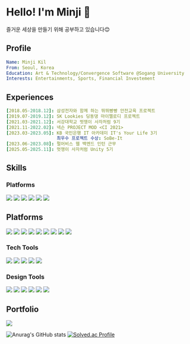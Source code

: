 # Hello! I'm Minji :wave: 
즐거운 세상을 만들기 위해 공부하고 있습니다😊

## Profile
``` yaml
Name: Minji Kil
From: Seoul, Korea
Education: Art & Technology/Convergence Software @Sogang University
Interests: Entertainments, Sports, Financial Investement
```
## Experiences
``` yaml
[2018.05-2018.12]: 삼성전자와 함께 하는 뛰뛰빵빵 안전교육 프로젝트
[2019.07-2019.12]: SK Lookies 딩동댕 마이멜로디 프로젝트
[2021.03-2021.12]: 서강대학교 멋쟁이 사자처럼 9기
[2021.11-2022.02]: 넥슨 PROJECT MOD <CI 2021>
[2023.03-2023.05]: KB 국민은행 IT 아카데미 IT's Your Life 3기
                   최우수 프로젝트 수상: SoBe-It
[2023.06-2023.08]: 펄어비스 웹 백엔드 인턴 근무
[2025.05-2025.11]: 멋쟁이 사자처럼 Unity 5기
```

## Skills

### Platforms 
<img src="https://img.shields.io/badge/C Sharp-239120?style=flat-square&logo=csharp&logoColor=white"/> <img src="https://img.shields.io/badge/Java-5382a1?style=flat-square"/> <img src="https://img.shields.io/badge/Python-3776AB?style=flat-square&logo=Python&logoColor=white"/> <img src="https://img.shields.io/badge/HTML5-E34F26?style=flat-square&logo=HTML5&logoColor=white"/> <img src="https://img.shields.io/badge/CSS3-1572B6?style=flat-square&logo=CSS3&logoColor=white"/> <img src="https://img.shields.io/badge/JavaScript-F7DF1E?style=flat-square&logo=JavaScript&logoColor=black"/> 

## Platforms
<img src="https://img.shields.io/badge/Unity-000000?style=flat-square&logo=unity&logoColor=white"/> <img src="https://img.shields.io/badge/Processing4-006699?style=flat-square&logo=ProcessingFoundation&logoColor=white"/> <img src="https://img.shields.io/badge/Oracle-F80000?style=flat-square&logo=Oracle&logoColor=white"/> <img src="https://img.shields.io/badge/Django-092E20?style=flat-square&logo=Django&logoColor=white"/> <img src="https://img.shields.io/badge/Bootstrap-7952B3?style=flat-square&logo=Bootstrap&logoColor=white"/> <img src="https://img.shields.io/badge/Arduino-00979D?style=flat-square&logo=Arduino&logoColor=white"/>  <img src="https://img.shields.io/badge/React-61DAFB?style=flat-square&logo=React&logoColor=black"/> <img src="https://img.shields.io/badge/Spring/SpringBoot-6DB33F?style=flat-square&logo=Spring&logoColor=white"/> <img src="https://img.shields.io/badge/.NET-512BD4?style=flat-square&logo=.NET&logoColor=white"/> 

### Tech Tools
<img src="https://img.shields.io/badge/Git-F05032?style=flat-square&logo=Git&logoColor=white"/> <img src="https://img.shields.io/badge/Visual Studio-5C2D91?style=flat-square&logo=VisualStudio&logoColor=white"/>  <img src="https://img.shields.io/badge/Visual Studio Code-007ACC?style=flat-square&logo=VisualStudioCode&logoColor=white"/> <img src="https://img.shields.io/badge/Eclipse IDE-F05032?style=flat-square&logo=eclipseide&logoColor=white"/> <img src="https://img.shields.io/badge/Rider-000000?style=flat-square&logo=Rider&logoColor=white"/> 

### Design Tools
<img src="https://img.shields.io/badge/Photoshop-31A8FF?style=flat-square&logo=AdobePhotoshop&logoColor=white"/> <img src="https://img.shields.io/badge/Illustrator-FF9A00?style=flat-square&logo=AdobeIllustrator&logoColor=white"/> <img src="https://img.shields.io/badge/Adobe XD-FF61F6?style=flat-square&logo=AdobeXD&logoColor=white"/> <img src="https://img.shields.io/badge/Figma-F24E1E?style=flat-square&logo=Figma&logoColor=white"/> <img src="https://img.shields.io/badge/Premiere Pro-9999FF?style=flat-square&logo=AdobePremierePro&logoColor=white"/> <img src="https://img.shields.io/badge/After Effects-9999FF?style=flat-square&logo=adobeaftereffects&logoColor=white"/> 

## Portfolio
[<img src="https://img.shields.io/badge/Notion-000000?style=flat-square&logo=Notion&logoColor=white"/>](https://past-baker-2c2.notion.site/7f3505ad1ce24835942a8bb2c5f59322)

![Anurag's GitHub stats](https://github-readme-stats.vercel.app/api?username=rninji&theme=buefy&show_icons=true) [![Solved.ac Profile](http://mazassumnida.wtf/api/v2/generate_badge?boj=aaminji)](https://solved.ac/aaminji/)
<!-- ![Top Langs](https://github-readme-stats.vercel.app/api/top-langs/?username=rninji&langs_count=10&layout=compact) -->

